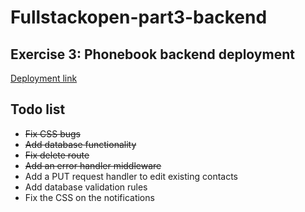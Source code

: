# Fullstackopen-part3-backend

## Exercise 3: Phonebook backend deployment

[Deployment link](https://fullstackopen-part3-backend-o0ku.onrender.com/)

## Todo list

- ~~Fix CSS bugs~~
- ~~Add database functionality~~
- ~~Fix delete route~~
- ~~Add an error handler middleware~~
- Add a PUT request handler to edit existing contacts
- Add database validation rules
- Fix the CSS on the notifications
